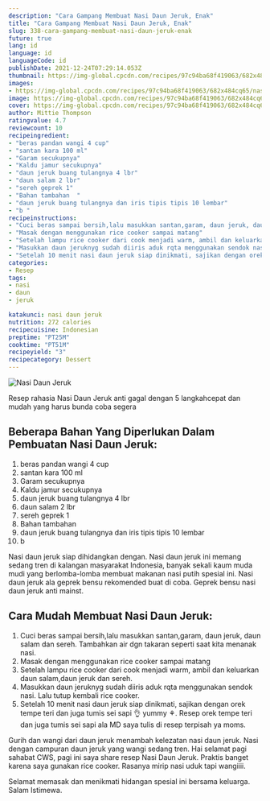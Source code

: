 ```yaml
---
description: "Cara Gampang Membuat Nasi Daun Jeruk, Enak"
title: "Cara Gampang Membuat Nasi Daun Jeruk, Enak"
slug: 338-cara-gampang-membuat-nasi-daun-jeruk-enak
future: true
lang: id
language: id
languageCode: id
publishDate: 2021-12-24T07:29:14.053Z 
thumbnail: https://img-global.cpcdn.com/recipes/97c94ba68f419063/682x484cq65/nasi-daun-jeruk-foto-resep-utama.png
images:
- https://img-global.cpcdn.com/recipes/97c94ba68f419063/682x484cq65/nasi-daun-jeruk-foto-resep-utama.png
image: https://img-global.cpcdn.com/recipes/97c94ba68f419063/682x484cq65/nasi-daun-jeruk-foto-resep-utama.png
cover: https://img-global.cpcdn.com/recipes/97c94ba68f419063/682x484cq65/nasi-daun-jeruk-foto-resep-utama.png
author: Mittie Thompson
ratingvalue: 4.7
reviewcount: 10
recipeingredient:
- "beras pandan wangi 4 cup"
- "santan kara 100 ml"
- "Garam secukupnya"
- "Kaldu jamur secukupnya"
- "daun jeruk buang tulangnya 4 lbr"
- "daun salam 2 lbr"
- "sereh geprek 1"
- "Bahan tambahan  "
- "daun jeruk buang tulangnya dan iris tipis tipis 10 lembar"
- "b "
recipeinstructions:
- "Cuci beras sampai bersih,lalu masukkan santan,garam, daun jeruk, daun salam dan sereh. Tambahkan air dgn takaran seperti saat kita menanak nasi."
- "Masak dengan menggunakan rice cooker sampai matang"
- "Setelah lampu rice cooker dari cook menjadi warm, ambil dan keluarkan daun salam,daun jeruk dan sereh."
- "Masukkan daun jeruknyg sudah diiris aduk rqta menggunakan sendok nasi. Lalu tutup kembali rice cooker."
- "Setelah 10 menit nasi daun jeruk siap dinikmati, sajikan dengan orek tempe teri dan juga tumis sei sapi 👌 yummy ⚘. Resep orek tempe teri dan juga tumis sei sapi ala MD saya tulis di resep terpisah ya moms."
categories:
- Resep
tags:
- nasi
- daun
- jeruk

katakunci: nasi daun jeruk 
nutrition: 272 calories
recipecuisine: Indonesian
preptime: "PT25M"
cooktime: "PT51M"
recipeyield: "3"
recipecategory: Dessert
---
```



![Nasi Daun Jeruk](https://img-global.cpcdn.com/recipes/97c94ba68f419063/682x484cq65/nasi-daun-jeruk-foto-resep-utama.png)

Resep rahasia Nasi Daun Jeruk  anti gagal dengan 5 langkahcepat dan mudah yang harus bunda coba segera

<!--inarticleads1-->

## Beberapa Bahan Yang Diperlukan Dalam Pembuatan Nasi Daun Jeruk:

1. beras pandan wangi 4 cup
1. santan kara 100 ml
1. Garam secukupnya
1. Kaldu jamur secukupnya
1. daun jeruk buang tulangnya 4 lbr
1. daun salam 2 lbr
1. sereh geprek 1
1. Bahan tambahan  
1. daun jeruk buang tulangnya dan iris tipis tipis 10 lembar
1. b 

Nasi daun jeruk siap dihidangkan dengan. Nasi daun jeruk ini memang sedang tren di kalangan masyarakat Indonesia, banyak sekali kaum muda mudi yang berlomba-lomba membuat makanan nasi putih spesial ini. Nasi daun jeruk ala geprek bensu rekomended buat di coba. Geprek bensu nasi daun jeruk anti mainst. 

<!--inarticleads2-->

## Cara Mudah Membuat Nasi Daun Jeruk:

1. Cuci beras sampai bersih,lalu masukkan santan,garam, daun jeruk, daun salam dan sereh. Tambahkan air dgn takaran seperti saat kita menanak nasi.
1. Masak dengan menggunakan rice cooker sampai matang
1. Setelah lampu rice cooker dari cook menjadi warm, ambil dan keluarkan daun salam,daun jeruk dan sereh.
1. Masukkan daun jeruknyg sudah diiris aduk rqta menggunakan sendok nasi. Lalu tutup kembali rice cooker.
1. Setelah 10 menit nasi daun jeruk siap dinikmati, sajikan dengan orek tempe teri dan juga tumis sei sapi 👌 yummy ⚘. Resep orek tempe teri dan juga tumis sei sapi ala MD saya tulis di resep terpisah ya moms.


Gurih dan wangi dari daun jeruk menambah kelezatan nasi daun jeruk. Nasi dengan campuran daun jeruk yang wangi sedang tren. Hai selamat pagi sahabat CWS, pagi ini saya share resep Nasi Daun Jeruk. Praktis banget karena saya gunakan rice cooker. Rasanya mirip nasi uduk tapi wangiiii. 

Selamat memasak dan menikmati hidangan spesial ini bersama keluarga. Salam Istimewa.
